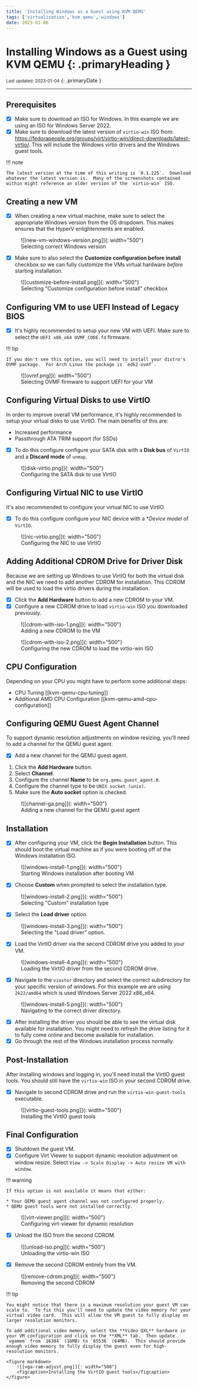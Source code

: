 ```yaml
---
title: 'Installing Windows as a Guest using KVM QEMU'
tags: ['virtualization','kvm qemu','windows']
date: 2023-01-06
---
```

# Installing Windows as a Guest using KVM QEMU {: .primaryHeading }
<small>Last updated: 2023-01-04</small>
{: .primaryDate }

---

## Prerequisites

- [x] Make sure to download an ISO for Windows.  In this example we are using an ISO for Windows Server 2022.
- [x] Make sure to download the latest version of `virtio-win` ISO from: <https://fedorapeople.org/groups/virt/virtio-win/direct-downloads/latest-virtio/>.  This will include the Windows virtio drivers and the Windows guest tools.

!!! note

    The latest version at the time of this writing is `0.1.225`.  Download whatever the latest version is.  Many of the screenshots contained within might reference an older version of the `virtio-win` ISO.

## Creating a new VM

- [x] When creating a new virtual machine, make sure to select the appropriate Windows version from the OS dropdown.  This makes ensures that the HyperV enlightenments are enabled.

<figure markdown>
  ![[new-vm-windows-version.png]]{: width="500"}
  <figcaption>Selecting correct Windows version</figcaption>
</figure>

- [x] Make sure to also select the **Customize configuration before install** checkbox so we can fully customize the VMs virtual hardware *before* starting installation.

<figure markdown>
  ![[customize-before-install.png]]{: width="500"}
  <figcaption>Selecting "Customize configuration before install" checkbox</figcaption>
</figure>

## Configuring VM to use UEFI Instead of Legacy BIOS

- [x] It's highly recommended to setup your new VM with UEFI.  Make sure to select the `UEFI x86_x64 OVMF_CODE.fd` firmware.

!!! tip

    If you don't see this option, you will need to install your distro's OVMF package.  For Arch Linux the package is `edk2-ovmf`.

<figure markdown>
  ![[ovmf.png]]{: width="500"}
  <figcaption>Selecting OVMF firmware to support UEFI for your VM</figcaption>
</figure>

## Configuring Virtual Disks to use VirtIO

In order to improve overall VM performance, it's highly recommended to setup your virtual disks to use VirtIO.  The main benefits of this are:

* Increased performance
* Passthrough ATA TRIM support (for SSDs)

- [x] To do this configure configure your SATA disk with a **Disk bus** of `VirtIO` and a **Discard mode** of `unmap`.

<figure markdown>
  ![[disk-virtio.png]]{: width="500"}
  <figcaption>Configuring the SATA disk to use VirtIO</figcaption>
</figure>

## Configuring Virtual NIC to use VirtIO

It's also recommended to configure your virtual NIC to use VirtIO.

- [x] To do this configure configure your NIC device with a **Device model* of `VirtIO`.

<figure markdown>
  ![[nic-virtio.png]]{: width="500"}
  <figcaption>Configuring the NIC to use VirtIO</figcaption>
</figure>

## Adding Additional CDROM Drive for Driver Disk

Because we are setting up Windows to use VirtIO for both the virtual disk and the NIC we need to add another CDROM for installation.  This CDROM will be used to load the virtio drivers during the installation.

- [x] Click the **Add Hardware** button to add a new CDROM to your VM.
- [x] Configure a new CDROM drive to load `virtio-win` ISO you downloaded previously.

<figure markdown>
  ![[cdrom-with-iso-1.png]]{: width="500"}
  <figcaption>Adding a new CDROM to the VM</figcaption>
</figure>

<figure markdown>
  ![[cdrom-with-iso-2.png]]{: width="500"}
  <figcaption>Configuring the new CDROM to load the virtio-win ISO</figcaption>
</figure>

## CPU Configuration

Depending on your CPU you might have to perform some additional steps:

* CPU Tuning [[kvm-qemu-cpu-tuning]]
* Additional AMD CPU Configuration [[kvm-qemu-amd-cpu-configuration]]

## Configuring QEMU Guest Agent Channel

To support dynamic resolution adjustments on window resizing, you'll need to add a channel for the QEMU guest agent. 

- [x] Add a new channel for the QEMU guest agent.

1. Click the **Add Hardware** button.
1. Select **Channel**.
1. Configure the channel **Name** to be `org.qemu.guest_agent.0`.
1. Configure the channel type to be `UNIX socket (unix)`.
1. Make sure the **Auto socket** option is checked.

<figure markdown>
  ![[channel-ga.png]]{: width="500"}
  <figcaption>Adding a new channel for the QEMU guest agent</figcaption>
</figure>

## Installation

- [x] After configuring your VM, click the **Begin Installation** button.  This should boot the virtual machine as if you were booting off of the Windows installation ISO.

<figure markdown>
  ![[windows-install-1.png]]{: width="500"}
  <figcaption>Starting Windows installation after booting VM</figcaption>
</figure>

- [x] Choose **Custom** when prompted to select the installation type.

<figure markdown>
  ![[windows-install-2.png]]{: width="500"}
  <figcaption>Selecting "Custom" installation type</figcaption>
</figure>

- [x] Select the **Load driver** option.

<figure markdown>
  ![[windows-install-3.png]]{: width="500"}
  <figcaption>Selecting the "Load driver" option.</figcaption>
</figure>

- [x] Load the VirtIO driver via the second CDROM drive you added to your VM.

<figure markdown>
  ![[windows-install-4.png]]{: width="500"}
  <figcaption>Loading the VirtIO driver from the second CDROM drive.</figcaption>
</figure>

- [x] Navigate to the `viostor` directory and select the correct subdirectory for your specific version of windows.  For this example we are using `2k22/amd64` which is used Windows Server 2022 x86_x64.

<figure markdown>
  ![[windows-install-5.png]]{: width="500"}
  <figcaption>Navigating to the correct driver directory.</figcaption>
</figure>

- [x] After installing the driver you should be able to see the virtual disk available for installation.  You might need to refresh the drive listing for it to fully come online and become available for installation.
- [x] Go through the rest of the Windows installation process normally.

## Post-Installation

After installing windows and logging in, you'll need install the VirtIO guest tools.  You should still have the `virtio-win` ISO in your second CDROM drive.

- [x] Navigate to second CDROM drive and run the `virtio-win-guest-tools` executable.

<figure markdown>
  ![[virtio-guest-tools.png]]{: width="500"}
  <figcaption>Installing the VirtIO guest tools</figcaption>
</figure>

## Final Configuration

- [x] Shutdown the guest VM.
- [x] Configure Virt Viewer to support dynamic resolution adjustment on window resize. Select `View -> Scale Display -> Auto resize VM with window`.

!!! warning

    If this option is not available it means that either:

    * Your QEMU guest agent channel was not configured properly.
    * QEMU guest tools were not installed correctly.

<figure markdown>
  ![[virt-viewer.png]]{: width="500"}
  <figcaption>Configuring virt-viewer for dynamic resolution</figcaption>
</figure>

- [x] Unload the ISO from the second CDROM.

<figure markdown>
  ![[unload-iso.png]]{: width="500"}
  <figcaption>Unloading the virtio-win ISO</figcaption>
</figure>

- [x] Remove the second CDROM entirely from the VM.

<figure markdown>
  ![[remove-cdrom.png]]{: width="500"}
  <figcaption>Removing the second CDROM</figcaption>
</figure>

!!! tip

    You might notice that there is a maximum resolution your guest VM can scale to.  To fix this you'll need to update the video memory for your virtual video card.  This will allow the VM guest to fully display on larger resolution monitors.

    To add additional video memory, select the **Video QXL** hardware in your VM configuration and click on the **XML** tab.  Then update `vgamem` from `16384` (16MB) to `65536` (64MB).  This should provide enough video memory to fully display the guest even for high-resolution monitors.

    <figure markdown>
        ![[vga-ram-adjust.png]]{: width="500"}
        <figcaption>Installing the VirtIO guest tools</figcaption>
    </figure>